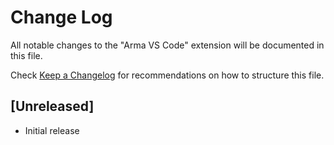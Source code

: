 # Change Log

All notable changes to the "Arma VS Code" extension will be documented in this file.

Check [Keep a Changelog](http://keepachangelog.com/) for recommendations on how to structure this file.

## [Unreleased]

- Initial release